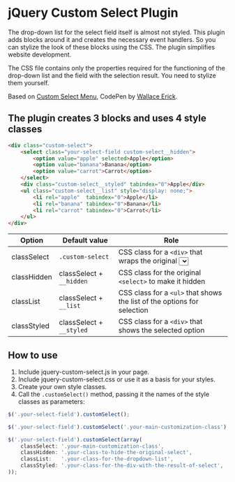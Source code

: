 # jQuery Custom Select Plugin

The drop-down list for the select field itself is almost not styled. This plugin adds blocks around it and creates the necessary event handlers. So you can stylize the look of these blocks using the CSS. The plugin simplifies website development.

The CSS file contains only the properties required for the functioning of the drop-down list and the field with the selection result. You need to stylize them yourself.

Based on [Custom Select Menu](https://codepen.io/wallaceerick/pen/ctsCz), CodePen by [Wallace Erick](https://codepen.io/wallaceerick).


## The plugin creates 3 blocks and uses 4 style classes

```html
<div class="custom-select">
	<select class="your-select-field custom-select__hidden">
		<option value="apple" selected>Apple</option>
		<option value="banana">Banana</option>
		<option value="carrot">Carrot</option>
	</select>
	<div class="custom-select__styled" tabindex="0">Apple</div>
	<ul class="custom-select__list" style="display: none;">
		<li rel="apple"  tabindex="0">Apple</li>
		<li rel="banana" tabindex="0">Banana</li>
		<li rel="carrot" tabindex="0">Carrot</li>
	</ul>
</div>
```


| Option      | Default value            | Role                                                                                       |
| ----------- | ------------------------ | ------------------------------------------------------------------------------------------ |
| classSelect | `.custom-select`         | CSS class for a `<div>` that wraps the original <select> and the blocks we're going to add |
| classHidden | classSelect + `__hidden` | CSS class for the original `<select>` to make it hidden                                    |
| classList   | classSelect + `__list`   | CSS class for a `<ul>` that shows the list of the options for selection                    |
| classStyled | classSelect + `__styled` | CSS class for a `<div>` that shows the selected option                                     |


## How to use

1) Include jquery-custom-select.js in your page.
1) Include jquery-custom-select.css or use it as a basis for your styles.
2) Create your own style classes.
3) Call the `.customSelect()` method, passing it the names of the style classes as parameters:

```js
$('.your-select-field').customSelect();

$('.your-select-field').customSelect('.your-main-customization-class');

$('.your-select-field').customSelect(array(
	classSelect: '.your-main-customization-class',
	classHidden: '.your-class-to-hide-the-original-select',
	classList:   '.your-class-for-the-dropdown-list',
	classStyled: '.your-class-for-the-div-with-the-result-of-select',
));
```
